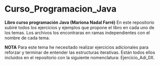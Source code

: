 # Curso_Programacion_Java
**Libro curso programación Java (Mariona Nadal Farré)**
En este repositorio subiré todos los ejercicios y ejemplos que propone el libro en cada uno de los temas. Los archivos los encontraras en ramas independientes con el nombre de cada tema.

**NOTA**
Para este tema he necesitado realizar ejercicios adicionales para reforzar y terminar de entender las estructuras iterativas. Están todos ellos incluidos en el
repositorio con la siguiente nomenclatura: Ejercicio_Adi_0X.
